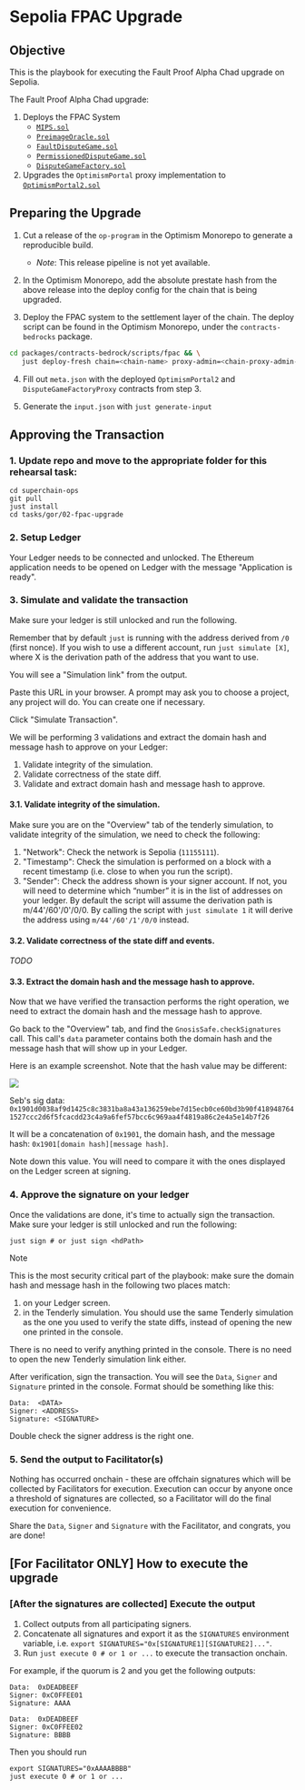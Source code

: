 # Sepolia FPAC Upgrade

## Objective

This is the playbook for executing the Fault Proof Alpha Chad upgrade on Sepolia.

The Fault Proof Alpha Chad upgrade:

1. Deploys the FPAC System
   - [`MIPS.sol`][mips-sol]
   - [`PreimageOracle.sol`][preimage-sol]
   - [`FaultDisputeGame.sol`][fdg-sol]
   - [`PermissionedDisputeGame.sol`][soy-fdg-sol]
   - [`DisputeGameFactory.sol`][dgf-sol]
1. Upgrades the `OptimismPortal` proxy implementation to [`OptimismPortal2.sol`][portal-2]

[mips-sol]: https://github.com/ethereum-optimism/optimism/blob/develop/packages/contracts-bedrock/src/cannon/MIPS.sol
[preimage-sol]: https://github.com/ethereum-optimism/optimism/blob/develop/packages/contracts-bedrock/src/cannon/PreimageOracle.sol
[fdg-sol]: https://github.com/ethereum-optimism/optimism/blob/develop/packages/contracts-bedrock/src/dispute/FaultDisputeGame.sol
[soy-fdg-sol]: https://github.com/ethereum-optimism/optimism/blob/develop/packages/contracts-bedrock/src/dispute/PermissionedDisputeGame.sol
[dgf-sol]: https://github.com/ethereum-optimism/optimism/blob/develop/packages/contracts-bedrock/src/dispute/DisputeGameFactory.sol
[portal-2]: https://github.com/ethereum-optimism/optimism/blob/develop/packages/contracts-bedrock/src/L1/OptimismPortal2.sol

## Preparing the Upgrade

1. Cut a release of the `op-program` in the Optimism Monorepo to generate a reproducible build.

   - _Note_: This release pipeline is not yet available.

2. In the Optimism Monorepo, add the absolute prestate hash from the above release into the deploy config for the chain that is being upgraded.

3. Deploy the FPAC system to the settlement layer of the chain. The deploy script can be found in the Optimism Monorepo, under the `contracts-bedrocks` package.

```sh
cd packages/contracts-bedrock/scripts/fpac && \
   just deploy-fresh chain=<chain-name> proxy-admin=<chain-proxy-admin-addr> system-owner-safe=<chain-safe-addr> args="--broadcast"
```

4. Fill out `meta.json` with the deployed `OptimismPortal2` and `DisputeGameFactoryProxy` contracts from step 3.

5. Generate the `input.json` with `just generate-input`

## Approving the Transaction

### 1. Update repo and move to the appropriate folder for this rehearsal task:

```
cd superchain-ops
git pull
just install
cd tasks/gor/02-fpac-upgrade
```

### 2. Setup Ledger

Your Ledger needs to be connected and unlocked. The Ethereum application needs to be opened on Ledger with the message "Application is ready".

### 3. Simulate and validate the transaction

Make sure your ledger is still unlocked and run the following.

Remember that by default `just` is running with the address derived from `/0` (first nonce). If you wish to use a different account, run
`just simulate [X]`, where X is the derivation path of the address that you want to use.

You will see a "Simulation link" from the output.

Paste this URL in your browser. A prompt may ask you to choose a
project, any project will do. You can create one if necessary.

Click "Simulate Transaction".

We will be performing 3 validations and extract the domain hash and
message hash to approve on your Ledger:

1. Validate integrity of the simulation.
2. Validate correctness of the state diff.
3. Validate and extract domain hash and message hash to approve.

#### 3.1. Validate integrity of the simulation.

Make sure you are on the "Overview" tab of the tenderly simulation, to
validate integrity of the simulation, we need to check the following:

1. "Network": Check the network is Sepolia (`11155111`).
2. "Timestamp": Check the simulation is performed on a block with a recent timestamp (i.e. close to when you run the script).
3. "Sender": Check the address shown is your signer account. If not, you will need to determine which “number” it is in the list of
   addresses on your ledger. By default the script will assume the derivation path is m/44'/60'/0'/0/0. By calling the script with
   `just simulate 1` it will derive the address using `m/44'/60'/1'/0/0` instead.

#### 3.2. Validate correctness of the state diff and events.

_TODO_

#### 3.3. Extract the domain hash and the message hash to approve.

Now that we have verified the transaction performs the right operation, we need to extract the domain hash and the message hash to
approve.

Go back to the "Overview" tab, and find the `GnosisSafe.checkSignatures` call. This call's `data` parameter
contains both the domain hash and the message hash that will show up in your Ledger.

Here is an example screenshot. Note that the hash value may be different:

![](./images/tenderly-sim-check-sig.png)

Seb's sig data: `0x1901d0038af9d1425c8c3831ba8a43a136259ebe7d15ecb0ce60bd3b90f4189487641527ccc2d6f5fcacdd23c4a9a6fef57bcc6c969aa4f4819a86c2e4a5e14b7f26`

It will be a concatenation of `0x1901`, the domain hash, and the
message hash: `0x1901[domain hash][message hash]`.

Note down this value. You will need to compare it with the ones displayed on the Ledger screen at signing.

### 4. Approve the signature on your ledger

Once the validations are done, it's time to actually sign the transaction. Make sure your ledger is still unlocked and run the
following:

```shell
just sign # or just sign <hdPath>
```

> [!NOTE]
> This is the most security critical part of the playbook: make sure the domain hash and message hash in the
> following two places match:

1. on your Ledger screen.
2. in the Tenderly simulation. You should use the same Tenderly simulation as the one you used to verify the state diffs, instead
   of opening the new one printed in the console.

There is no need to verify anything printed in the console. There is
no need to open the new Tenderly simulation link either.

After verification, sign the transaction. You will see the `Data`, `Signer` and `Signature` printed in the console. Format should be
something like this:

```
Data:  <DATA>
Signer: <ADDRESS>
Signature: <SIGNATURE>
```

Double check the signer address is the right one.

### 5. Send the output to Facilitator(s)

Nothing has occurred onchain - these are offchain signatures which will be collected by Facilitators for execution. Execution can occur
by anyone once a threshold of signatures are collected, so a Facilitator will do the final execution for convenience.

Share the `Data`, `Signer` and `Signature` with the Facilitator, and congrats, you are done!

## [For Facilitator ONLY] How to execute the upgrade

### [After the signatures are collected] Execute the output

1. Collect outputs from all participating signers.
2. Concatenate all signatures and export it as the `SIGNATURES` environment variable, i.e. `export SIGNATURES="0x[SIGNATURE1][SIGNATURE2]..."`.
3. Run `just execute 0 # or 1 or ...` to execute the transaction onchain.

For example, if the quorum is 2 and you get the following outputs:

```shell
Data:  0xDEADBEEF
Signer: 0xC0FFEE01
Signature: AAAA
```

```shell
Data:  0xDEADBEEF
Signer: 0xC0FFEE02
Signature: BBBB
```

Then you should run

```shell
export SIGNATURES="0xAAAABBBB"
just execute 0 # or 1 or ...
```
